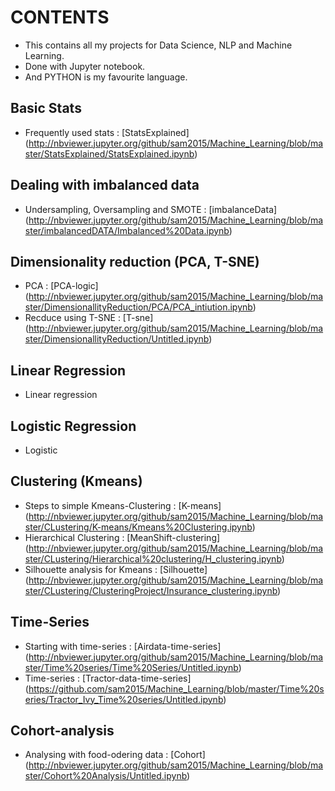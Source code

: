 # CONTENTS
- This contains all my projects for Data Science, NLP and Machine Learning.
- Done with Jupyter notebook.
- And PYTHON is my favourite language.

## Basic Stats

- Frequently used stats : [StatsExplained] (http://nbviewer.jupyter.org/github/sam2015/Machine_Learning/blob/master/StatsExplained/StatsExplained.ipynb)


## Dealing with imbalanced data

- Undersampling, Oversampling and SMOTE : [imbalanceData] (http://nbviewer.jupyter.org/github/sam2015/Machine_Learning/blob/master/imbalancedDATA/Imbalanced%20Data.ipynb)

## Dimensionality reduction (PCA, T-SNE)

- PCA : [PCA-logic] (http://nbviewer.jupyter.org/github/sam2015/Machine_Learning/blob/master/DimensionallityReduction/PCA/PCA_intiution.ipynb)
- Recduce using T-SNE : [T-sne] (http://nbviewer.jupyter.org/github/sam2015/Machine_Learning/blob/master/DimensionallityReduction/Untitled.ipynb)

## Linear Regression

- Linear regression

## Logistic Regression

- Logistic

## Clustering (Kmeans)

- Steps to simple Kmeans-Clustering : [K-means] (http://nbviewer.jupyter.org/github/sam2015/Machine_Learning/blob/master/CLustering/K-means/Kmeans%20Clustering.ipynb)
- Hierarchical Clustering : [MeanShift-clustering] (http://nbviewer.jupyter.org/github/sam2015/Machine_Learning/blob/master/CLustering/Hierarchical%20clustering/H_clustering.ipynb)
- Silhouette analysis for Kmeans : [Silhouette] (http://nbviewer.jupyter.org/github/sam2015/Machine_Learning/blob/master/CLustering/ClusteringProject/Insurance_clustering.ipynb)

## Time-Series
- Starting with time-series : [Airdata-time-series] (http://nbviewer.jupyter.org/github/sam2015/Machine_Learning/blob/master/Time%20series/Time%20Series/Untitled.ipynb)
- Time-series : [Tractor-data-time-series] (https://github.com/sam2015/Machine_Learning/blob/master/Time%20series/Tractor_Ivy_Time%20series/Untitled.ipynb)

## Cohort-analysis 

- Analysing with food-odering data : [Cohort] (http://nbviewer.jupyter.org/github/sam2015/Machine_Learning/blob/master/Cohort%20Analysis/Untitled.ipynb) 




